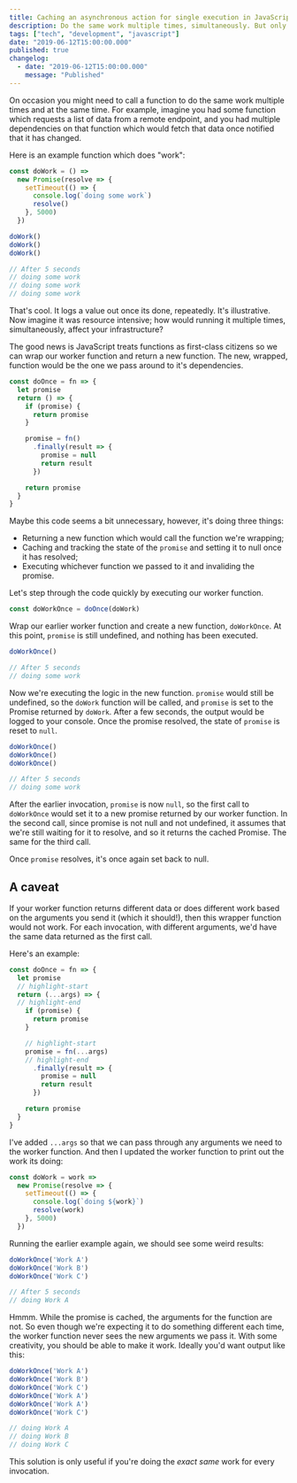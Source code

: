 ```yaml
---
title: Caching an asynchronous action for single execution in JavaScript
description: Do the same work multiple times, simultaneously. But only do it once.
tags: ["tech", "development", "javascript"]
date: "2019-06-12T15:00:00.000"
published: true
changelog:
  - date: "2019-06-12T15:00:00.000"
    message: "Published"
---
```


On occasion you might need to call a function to do the same work multiple times and at the same time. For example, imagine you had some function which requests a list of data from a remote endpoint, and you had multiple dependencies on that function which would fetch that data once notified that it has changed.

Here is an example function which does "work":

```javascript
const doWork = () =>
  new Promise(resolve => {
    setTimeout(() => {
      console.log(`doing some work`)
      resolve()
    }, 5000)
  })
```

```javascript
doWork()
doWork()
doWork()

// After 5 seconds
// doing some work
// doing some work
// doing some work
```

That's cool. It logs a value out once its done, repeatedly. It's illustrative. Now imagine it was resource intensive; how would running it multiple times, simultaneously, affect your infrastructure?

The good news is JavaScript treats functions as first-class citizens so we can wrap our worker function and return a new function. The new, wrapped, function would be the one we pass around to it's dependencies.

```javascript
const doOnce = fn => {
  let promise
  return () => {
    if (promise) {
      return promise
    }

    promise = fn()
      .finally(result => {
        promise = null
        return result
      })

    return promise
  }
}
```

Maybe this code seems a bit unnecessary, however, it's doing three things:

- Returning a new function which would call the function we're wrapping;
- Caching and tracking the state of the `promise` and setting it to null once it has resolved;
- Executing whichever function we passed to it and invaliding the promise.

Let's step through the code quickly by executing our worker function.

```javascript
const doWorkOnce = doOnce(doWork)
```

Wrap our earlier worker function and create a new function, `doWorkOnce`. At this point, `promise` is still undefined, and nothing has been executed.

```javascript
doWorkOnce()

// After 5 seconds
// doing some work
```

Now we're executing the logic in the new function. `promise` would still be undefined, so the `doWork` function will be called, and `promise` is set to the Promise returned by `doWork`. After a few seconds, the output would be logged to your console. Once the promise resolved, the state of `promise` is reset to `null`.

```javascript
doWorkOnce()
doWorkOnce()
doWorkOnce()

// After 5 seconds
// doing some work
```

After the earlier invocation, `promise` is now `null`, so the first call to `doWorkOnce` would set it to a new promise returned by our worker function. In the second call, since promise is not null and not undefined, it assumes that we're still waiting for it to resolve, and so it returns the cached Promise. The same for the third call.

Once `promise` resolves, it's once again set back to null.

## A caveat

If your worker function returns different data or does different work based on the arguments you send it (which it should!), then this wrapper function would not work. For each invocation, with different arguments, we'd have the same data returned as the first call.

Here's an example:

```javascript
const doOnce = fn => {
  let promise
  // highlight-start
  return (...args) => {
  // highlight-end
    if (promise) {
      return promise
    }

    // highlight-start
    promise = fn(...args)
    // highlight-end
      .finally(result => {
        promise = null
        return result
      })

    return promise
  }
}
```

I've added `...args` so that we can pass through any arguments we need to the worker function. And then I updated the worker function to print out the work its doing:

```javascript
const doWork = work =>
  new Promise(resolve => {
    setTimeout(() => {
      console.log(`doing ${work}`)
      resolve(work)
    }, 5000)
  })
```

Running the earlier example again, we should see some weird results:

```javascript
doWorkOnce('Work A')
doWorkOnce('Work B')
doWorkOnce('Work C')

// After 5 seconds
// doing Work A
```

Hmmm. While the promise is cached, the arguments for the function are not. So even though we're expecting it to do something different each time, the worker function never sees the new arguments we pass it. With some creativity, you should be able to make it work. Ideally you'd want output like this:

```javascript
doWorkOnce('Work A')
doWorkOnce('Work B')
doWorkOnce('Work C')
doWorkOnce('Work A')
doWorkOnce('Work A')
doWorkOnce('Work C')

// doing Work A
// doing Work B
// doing Work C
```

This solution is only useful if you're doing the _exact same_ work for every invocation.
